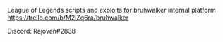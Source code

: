 League of Legends scripts and exploits for bruhwalker internal platform
https://trello.com/b/M2iZq6ra/bruhwalker

Discord: Rajovan#2838
